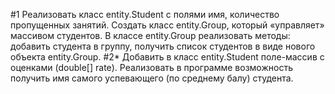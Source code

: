 #1
Реализовать класс entity.Student  с полями имя, количество пропущенных занятий.  Создать класс entity.Group, который «управляет» массивом студентов. В классе entity.Group реализовать методы: добавить студента в группу, получить список студентов в виде нового объекта entity.Group. 
#2*
Добавить в класс entity.Student поле-массив с оценками (double[] rate). Реализовать  в программе возможность получить имя самого успевающего (по среднему балу) студента.  